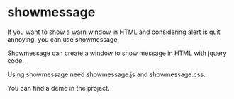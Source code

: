# showmessage

If you want to show a warn window in HTML and considering alert is quit annoying, you can use showmessage. 

Showmessage can create a window to show message in HTML with jquery code.

Using showmessage need showmessage.js and showmessage.css.

You can find a demo in the project.
